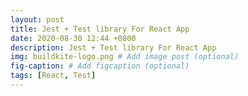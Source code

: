 ```yaml
---
layout: post
title: Jest + Test library For React App 
date: 2020-08-30 12:44 +0800
description: Jest + Test library For React App 
img: buildkite-logo.png # Add image post (optional)
fig-caption: # Add figcaption (optional)
tags: [React, Test]
---
```



